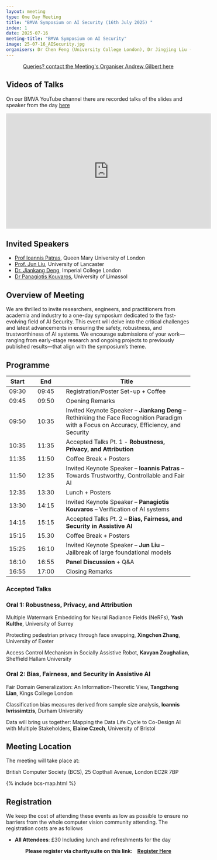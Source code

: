 ```yaml
---
layout: meeting
type: One Day Meeting
title: "BMVA Symposium on AI Security (16th July 2025) "
index: 1
date: 2025-07-16
meeting-title: "BMVA Symposium on AI Security"
image: 25-07-16_AISecurity.jpg
organisers: Dr Chen Feng (University College London), Dr Jingjing Liu (University of Bristol), Dr Niki Foteinopoulou (Cambridge Research Laboratory, Toshiba Europe) and Dr Zhonglin Sun (Southwest Jiaotong University, China).
---
```



<p style="text-align: center;">
<a class="btn btn-info" role="button" href="mailto:a.gilbert@surrey.ac.uk">Queries? contact the Meeting's Organiser Andrew Gilbert here</a></p>

## Videos of Talks

On our BMVA YouTube channel there are recorded talks of the slides and speaker from the day [here](https://www.youtube.com/playlist?list=PLW8VWHVjepIszQtfq1N0UPfwVYwSxAgYL)

<div class="container">
	<div class="row"><div class="col-xs-12 col-lg-10 mx-auto">
		<div class="video-container">
			<iframe width="560" height="315" src="https://www.youtube.com/embed/videoseries?list=PLW8VWHVjepIszQtfq1N0UPfwVYwSxAgYL " frameborder="0" allow="autoplay; encrypted-media" allowfullscreen></iframe>
		</div>
	</div></div>
</div>

## Invited Speakers

* [Prof Ioannis Patras](https://www.eecs.qmul.ac.uk/~ioannisp), Queen Mary University of London
* [Prof. Jun Liu](https://www.lancaster.ac.uk/scc/about-us/people/jun-liu2), University of Lancaster 
* [Dr. Jiankang Deng](https://jiankangdeng.github.io),  Imperial College London
* [Dr Panagiotis Kouvaros](https://pkouvaros.github.io/), University of Limassol

## Overview of Meeting

We are thrilled to invite researchers, engineers, and practitioners from academia and industry to a one-day symposium dedicated to the fast-evolving field of AI Security. This event will delve into the critical challenges and latest advancements in ensuring the safety, robustness, and trustworthiness of AI systems. We encourage submissions of your work—ranging from early-stage research and ongoing projects to previously published results—that align with the symposium’s theme.

## Programme

| Start 	|   	| End    	|   	| Title                                        	|
|-------	|---	|--------	|---	|----------------------------------------------	|
| 09:30 	|   	| 09:45  	|   	| Registration/Poster Set-up + Coffee           |
| 09:45 	|   	| 09:50  	|   	| Opening Remarks                              	|
| 09:50 	|   	| 10:35  	|   	| Invited Keynote Speaker – **Jiankang Deng** – Rethinking the Face Recognition Paradigm with a Focus on Accuracy, Efficiency, and Security |
| 10:35 	|   	| 11:35  	|   	| Accepted Talks Pt. 1 - **Robustness, Privacy, and Attribution**  |
| 11:35 	|   	| 11:50  	|   	| Coffee Break + Posters                       	|
| 11:50 	|   	| 12:35  	|   	| Invited Keynote Speaker – **Ioannis Patras** – Towards Trustworthy, Controllable and Fair AI          |              	 	
| 12:35 	|   	| 13:30  	|   	| Lunch + Posters      	|
| 13:30 	|   	| 14:15  	|   	| Invited Keynote Speaker – **Panagiotis Kouvaros** – Verification of AI systems|     
| 14:15 	|   	| 15:15  	|   	| Accepted Talks Pt. 2 – **Bias, Fairness, and Security in Assistive AI**  	| 
| 15:15     |       | 15.30     |       | Coffee Break + Posters                        |
| 15:25 	|   	| 16:10  	|   	| Invited Keynote Speaker – **Jun Liu** – Jailbreak of large foundational models	|     
| 16:10 	|   	| 16:55  	|   	| **Panel Discussion** + Q&A 	| 	 
| 16:55 	|   	| 17:00  	|   	| Closing Remarks                              	|

### Accepted Talks


### Oral 1: Robustness, Privacy, and Attribution

Multiple Watermark Embedding for Neural Radiance Fields (NeRFs), **Yash Kulthe**, University of Surrey

Protecting pedestrian privacy through face swapping, **Xingchen Zhang**, University of Exeter

Access Control Mechanism in Socially Assistive Robot, **Kavyan Zoughalian**, Sheffield Hallam University

### Oral 2: Bias, Fairness, and Security in Assistive AI

Fair Domain Generalization: An Information-Theoretic View, **Tangzheng Lian**, Kings College London

Classification bias measures derived from sample size analysis, **Ioannis Ivrissimtzis**, Durham University

Data will bring us together: Mapping the Data Life Cycle to Co-Design AI with Multiple Stakeholders, **Elaine Czech**, University of Bristol

## Meeting Location

The meeting will take place at:

British Computer Society (BCS), 25 Copthall Avenue, London EC2R 7BP

{% include bcs-map.html %}

## Registration

We keep the cost of attending these events as low as possible to ensure no barriers from the whole computer vision community attending. 
The registration costs are as follows 
- **All Attendees**:  £30
Including lunch and refreshments for the day


<div class="alert mt-3 alert-info" style="text-align:center;">
<span><strong>Please register via charitysuite on this link: &nbsp;&nbsp;
<a class="btn btn-warning" role="button" href="https://bmva.charitysuite.com/events/lzx91vmf">Register Here</a></strong></span>
</div>




